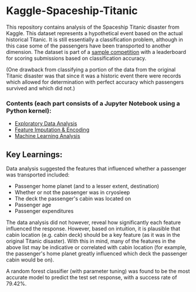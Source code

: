# Kaggle-Spaceship-Titanic

This repository contains analysis of the Spaceship Titanic disaster from Kaggle. This dataset represents a hypothetical event based on the actual historical Titanic. It is still essentially a classification problem, although in this case some of the passengers have been transported to another dimension. The dataset is part of a [sample competition](https://www.kaggle.com/competitions/spaceship-titanic) with a leaderboard for scoring submissions based on classification accuracy.

(One drawback from classifying a portion of the data from the original Titanic disaster was that since it was a historic event there were records which allowed for determination with perfect accuracy which passengers survived and which did not.)

### Contents (each part consists of a Jupyter Notebook using a Python kernel):
- [Exploratory Data Analysis](https://github.com/GoldenKnight09/Kaggle-Spaceship-Titanic/blob/main/Exploratory%20Data%20Analysis.ipynb)
- [Feature Imputation & Encoding](https://github.com/GoldenKnight09/Kaggle-Spaceship-Titanic/blob/main/Feature%20Imputation%20%26%20Encoding.ipynb)
- [Machine Learning Analysis](https://github.com/GoldenKnight09/Kaggle-Spaceship-Titanic/blob/main/Machine%20Learning%20Analysis.ipynb)

## Key Learnings:
Data analysis suggested the features that influenced whether a passenger was transported included:
- Passenger home planet (and to a lesser extent, destination)
- Whether or not the passenger was in cryosleep
- The deck the passenger's cabin was located on
- Passenger age
- Passenger expenditures
  
The data analysis did not however, reveal how significantly each feature influenced the response. However, based on intuition, it is plausible that cabin location (e.g. cabin deck) should be a key feature (as it was in the original Titanic disaster). With this in mind, many of the features in the above list may be indicative or correlated with cabin location (for example, the passenger's home planet greatly influenced which deck the passenger cabin would be on).

A random forest classifier (with parameter tuning) was found to be the most accurate model to predict the test set response, with a success rate of 79.42%.
